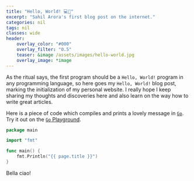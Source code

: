 ```yaml
---
title: "Hello, World! 💻🐼"
excerpt: "Sahil Arora's first blog post on the internet."
categories: nil
tags: nil
classes: wide
header:
    overlay_color: "#000"
    overlay_filter: "0.5"
    teaser: &image /assets/images/hello-world.jpg
    overlay_image: *image
---
```


As the ritual says, the first program should be a `Hello, World!` program in any programming language, so here goes my `Hello, World!` blog post, marking the initialization of my personal website. I really hope I keep sharing my thoughts and discoveries here and also learn on the way how to write great articles.

Here is a piece of code which compiles and prints a lovely message in [`Go`](https://go.dev). Try it out on the [`Go` Playground](https://play.golang.org/p/mAG4Gw0WawC).

```go
package main

import "fmt"

func main() {
    fmt.Println("{{ page.title }}")
}
```

Bella ciao!
